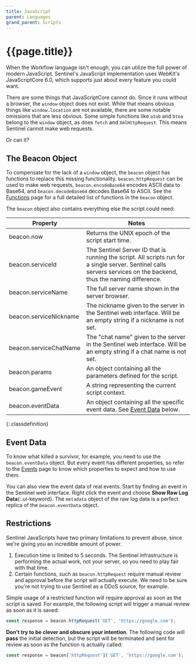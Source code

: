 ```yaml
---
title: JavaScript
parent: Languages
grand_parent: Scripts
---
```

# {{page.title}}

When the Workflow language isn't enough, you can utilize the full power of modern JavaScript. Sentinel's JavaScript implementation uses WebKit's JavaScriptCore 6.0, which supports just about every feature you could want.

There are some things that JavaScriptCore cannot do. Since it runs without a browser, the `window` object does not exist. While that means obvious things like `window.location` are not available, there are some notable omissions that are less obvious. Some simple functions like `atob` and `btoa` belong to the `window` object, as does `fetch` and `XmlHttpRequest`. This means Sentinel cannot make web requests.

Or can it?

## The Beacon Object

To compensate for the lack of a `window` object, the `beacon` object has functions to replace this missing functionality. `beacon.httpRequest` can be used to make web requests, `beacon.encodeBase64` encodes ASCII data to Base64, and `beacon.decodeBase64` decodes Base64 to ASCII. See the [Functions](/sentinel/scripts/functions/) page for a full detailed list of functions in the `beacon` object.

The `beacon` object also contains everything else the script could need:

| Property | Notes |
| - | - |
| beacon.now | Returns the UNIX epoch of the script start time. |
| beacon.serviceId | The Sentinel Server ID that is running the script. All scripts run for a single server. Sentinel calls servers services on the backend, thus the naming difference. |
| beacon.serviceName | The full server name shown in the server browser. |
| beacon.serviceNickname | The nickname given to the server in the Sentinel web interface. Will be an empty string if a nickname is not set. |
| beacon.serviceChatName | The "chat name" given to the server in the Sentinel web interface. Will be an empty string if a chat name is not set. |
| beacon.params | An object containing all the parameters defined for the script. |
| beacon.gameEvent | A string representing the current script context. |
| beacon.eventData | An object containing all the specific event data. See [Event Data](#event-data) below. |
{:.classdefinition}

## Event Data

To know what killed a survivor, for example, you need to use the `beacon.eventData` object. But every event has different properties, so refer to the [Events](/sentinel/scripts/events/) page to know which properties to expect and how to use them.

You can also view the event data of real events. Start by finding an event in the Sentinel web interface. Right click the event and choose **Show Raw Log Data**{:.ui-keyword}. The `metadata` object of the raw log data is a perfect replica of the `beacon.eventData` object.

## Restrictions

Sentinel JavaScripts have two primary limitations to prevent abuse, since we're giving you an incredible amount of power.

1. Execution time is limited to 5 seconds. The Sentinel infrastructure is performing the actual work, not your server, so you need to play fair with that time.
2. Certain functions, such as `beacon.httpRequest` require manual review and approval before the script will actually execute. We need to be sure you're not trying to use Sentinel as a DDoS source, for example.

Simple usage of a restricted function will require approval as soon as the script is saved. For example, the following script will trigger a manual review as soon as it is saved:
```javascript
const response = beacon.httpRequest('GET', 'https://google.com');
```

**Don't try to be clever and obscure your intention**. The following code will **pass** the initial detection, but the script will be terminated and sent for review as soon as the function is actually called:

```javascript
const response = beacon['httpRequest']('GET', 'https://google.com');
```
